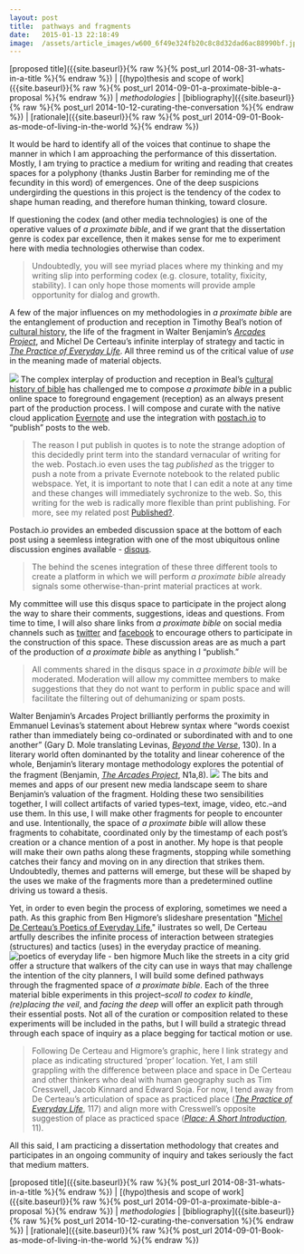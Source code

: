 ```yaml
---
layout:	post
title:	pathways and fragments
date:	2015-01-13 22:18:49
image:	/assets/article_images/w600_6f49e324fb20c8c8d32dad6ac88990bf.jpg
---
```

[proposed title]({{site.baseurl}}{% raw %}{% post_url 2014-08-31-whats-in-a-title %}{% endraw %}) | [(hypo)thesis and scope of work]({{site.baseurl}}{% raw %}{% post_url 2014-09-01-a-proximate-bible-a-proposal %}{% endraw %}) | *methodologies* | [bibliography]({{site.baseurl}}{% raw %}{% post_url 2014-10-12-curating-the-conversation %}{% endraw %}) | [rationale]({{site.baseurl}}{% raw %}{% post_url 2014-09-01-Book-as-mode-of-living-in-the-world %}{% endraw %})

It would be hard to identify all of the voices that continue to shape the manner in which I am approaching the performance of this dissertation. Mostly, I am trying to practice a medium for writing and reading that creates spaces for a polyphony (thanks Justin Barber for reminding me of the fecundity in this word) of emergences. One of the deep suspicions undergirding the questions in this project is the tendency of the codex to shape human reading, and therefore human thinking, toward closure.

If questioning the codex (and other media technologies) is one of the operative values of *a proximate bible*, and if we grant that the dissertation genre is codex par excellence, then it makes sense for me to experiment here with media technologies otherwise than codex.

> Undoubtedly, you will see myriad places where my thinking and my writing slip into performing codex (e.g. closure, totality, fixicity, stability). I can only hope those moments will provide ample opportunity for dialog and growth.

A few of the major influences on my methodologies in *a proximate bible* are the entanglement of production and reception in Timothy Beal’s notion of [cultural history](http://www.oxfordbiblicalstudies.com/article/opr/t373/e57), the life of the fragment in Walter Benjamin’s [*Arcades Project*](http://amzn.com/0674008022), and Michel De Certeau’s infinite interplay of strategy and tactic in [*The Practice of Everyday Life*](http://amzn.com/0520271459). All three remind us of the critical value of *use* in the meaning made of material objects.

![]({{site.baseurl}}/assets/article_images/w600_6f49e324fb20c8c8d32dad6ac88990bf.jpg)
The complex interplay of production and reception in Beal’s [cultural history of bible](http://www.oxfordbiblicalstudies.com/article/opr/t373/e57) has challenged me to compose *a proximate bible* in a public online space to foreground engagement (reception) as an always present part of the production process. I will compose and curate with the native cloud application [Evernote](https://evernote.com) and use the integration with [postach.io](http://postach.io) to “publish” posts to the web.

> The reason I put publish in quotes is to note the strange adoption of this decidedly print term into the standard vernacular of writing for the web. Postach.io even uses the tag *published* as the trigger to push a note from a private Evernote notebook to the related public webspace. Yet, it is important to note that I can edit a note at any time and these changes will immediately sychronize to the web. So, this writing for the web is radically more flexible than print publishing. For more, see my related post [Published?](http://amemorablefancy.postach.io/published).

Postach.io provides an embeded discussion space at the bottom of each post using a seemless integration with one of the most ubiquitous online discussion engines available - [disqus](https://disqus.com).

> The behind the scenes integration of these three different tools to create a platform in which we will perform *a proximate bible* already signals some otherwise-than-print material practices at work.

My committee will use this disqus space to participate in the project along the way to share their comments, suggestions, ideas and questions. From time to time, I will also share links from *a proximate bible* on social media channels such as [twitter](https://twitter.com/textpotential) and [facebook](https://www.facebook.com/mphemenway) to encourage others to participate in the construction of this space. These discussion areas are as much a part of the production of *a proximate bible* as anything I “publish.”

> All comments shared in the disqus space in *a proximate bible* will be moderated. Moderation will allow my committee members to make suggestions that they do not want to perform in public space and will facilitate the filtering out of dehumanizing or spam posts.

Walter Benjamin’s Arcades Project brilliantly performs the proximity in Emmanuel Levinas’s statement about Hebrew syntax where “words coexist rather than immediately being co-ordinated or subordinated with and to one another” (Gary D. Mole translating Levinas, [*Beyond the Verse*](http://amzn.com/0826499031), 130). In a literary world often dominanted by the totality and linear coherence of the whole, Benjamin’s literary montage methodology explores the potential of the fragment (Benjamin, [*The Arcades Project*](http://amzn.com/0674008022), N1a,8).
![]({{site.baseurl}}/assets/article_images/w600_d41687ba545f71550a279f5ac5e158ff.png)
The bits and memes and apps of our present new media landscape seem to share Benjamin’s valuation of the fragment. Holding these two sensibilities together, I will collect artifacts of varied types–text, image, video, etc.–and use them. In this use, I will make other fragments for people to encounter and use. Intentionally, the space of *a proximate bible* will allow these fragments to cohabitate, coordinated only by the timestamp of each post’s creation or a chance mention of a post in another. My hope is that people will make their own paths along these fragments, stopping while something catches their fancy and moving on in any direction that strikes them. Undoubtedly, themes and patterns will emerge, but these will be shaped by the uses we make of the fragments more than a predetermined outline driving us toward a thesis.

Yet, in order to even begin the process of exploring, sometimes we need a path. As this graphic from Ben Higmore’s slideshare presentation "[Michel De Certeau’s Poetics of Everyday Life](http://www.slideshare.net/zelihauyurca/michel-de-certeau-poetics-of-everyday-life)," ilustrates so well, De Certeau artfully describes the infinite process of interaction between strategies (structures) and tactics (uses) in the everyday practice of meaning.
![poetics of everyday life - ben higmore](http://image.slidesharecdn.com/micheldecerteaupoeticsofeverydaylife-120324091148-phpapp02/95/michel-de-certeau-poetics-of-everyday-life-19-1024.jpg?cb=1333526791)
Much like the streets in a city grid offer a structure that walkers of the city can use in ways that may challenge the intention of the city planners, I will build some defined pathways through the fragmented space of *a proximate bible*. Each of the three material bible experiments in this project–*scoll to codex to kindle*, *(re)placing the veil*, and *facing the deep* will offer an explicit path through their essential posts. Not all of the curation or composition related to these experiments will be included in the paths, but I will build a strategic thread through each space of inquiry as a place begging for tactical motion or use.

> Following De Certeau and Higmore’s graphic, here I link strategy and place as indicating structured ‘proper’ location. Yet, I am still grappling with the difference between place and space in De Certeau and other thinkers who deal with human geography such as Tim Cresswell, Jacob Kinnard and Edward Soja. For now, I tend away from De Certeau’s articulation of space as practiced place ([*The Practice of Everyday Life*](http://amzn.com/0520271459), 117) and align more with Cresswell’s opposite suggestion of place as practiced space ([*Place: A Short Introduction*](http://amzn.com/1405106727), 11).

All this said, I am practicing a dissertation methodology that creates and participates in an ongoing community of inquiry and takes seriously the fact that medium matters.

[proposed title]({{site.baseurl}}{% raw %}{% post_url 2014-08-31-whats-in-a-title %}{% endraw %}) | [(hypo)thesis and scope of work]({{site.baseurl}}{% raw %}{% post_url 2014-09-01-a-proximate-bible-a-proposal %}{% endraw %}) | *methodologies* | [bibliography]({{site.baseurl}}{% raw %}{% post_url 2014-10-12-curating-the-conversation %}{% endraw %}) | [rationale]({{site.baseurl}}{% raw %}{% post_url 2014-09-01-Book-as-mode-of-living-in-the-world %}{% endraw %})
